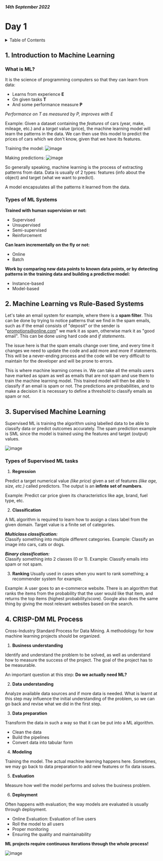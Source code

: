 #### *14th September 2022*
# Day 1

<details><summary>Table of Contents</summary>
  
<ol>
    <li><a href="#1-introduction-to-machine-learning">Introduction to Machine Learning</a></li>
    <li><a href="2-#machine-learning-vs-rule-based-systems">Machine Learning vs Rule-based Systems</a></li>
    <li><a href="#3-supervised-machine-learning">Supervised Machine Learning</a></li>
    <li><a href="#4-crisp-dm-ml-process">CRISP-DM ML Process</a></li>
  </ol>

</details>

## 1. Introduction to Machine Learning
### What is ML?
It is the science of programming computers so that they can learn from data:
- Learns from experience **E**
- On given tasks **T**
- And some performance measure **P**

*Performance on T as measured by P, improves with E*

Example:
Given a dataset containing the _features_ of cars (year, make, mileage, etc.) and a _target_ value (price), the machine learning model will learn the patterns in the data. We can then use this model to predict the prices of cars which we don't know, given that we have its features.

Training the model:
![image](https://user-images.githubusercontent.com/70928356/190253477-92eb94f8-4c81-47aa-bd89-64c8096f3060.png)

Making predictions:
![image](https://user-images.githubusercontent.com/70928356/190253766-33e86a8a-bb63-4f1b-8bec-e31985fd1fa7.png)


So generally speaking, machine learning is the process of extracting patterns from data. Data is usually of 2 types: features (info about the object) and target (what we want to predict).

A model encapsulates all the patterns it learned from the data.

### Types of ML Systems
**Trained with human supervision or not:**
- Supervised
- Unsupervised
- Semi-supervised
- Reinforcement

**Can learn incrementally on the fly or not:**
- Online
- Batch

**Work by comparing new data points to known data points, or by detecting patterns in the training data and building a predictive model:**
- Instance-based
- Model-based

## 2. Machine Learning vs Rule-Based Systems
Let's take an email system for example, where there is a **spam filter**. 
This can be done by trying to notice patterns that we find in the spam emails, such as if the email consists of "deposit" or the sender is "promotions@online.com" we mark it as spam, otherwise mark it as "good email". This can be done using hard code and _if statements_.

The issue here is that the spam emails change over time, and every time it changes we need to update the code and add more and more if statements. This will be a never-ending process and the code will be very difficult to maintain for the developer and will be prone to errors.

This is where machine learning comes in. We can take all the emails users have marked as spam as well as emails that are not spam and use them to train the machine learning model. This trained model will then be able to classify if an email is spam or not. The predictions are probabilities, and to make a decision it is necessary to define a threshold to classify emails as spam or not.

## 3. Supervised Machine Learning
Supervised ML is training the algorithm using labelled data to be able to classify data or predict outcomes accurately. The spam prediction example is SML since the model is trained using the features and target (output) values.

![image](https://user-images.githubusercontent.com/70928356/190270146-91096fb2-0974-4676-86db-e98892ca8136.png)

### Types of Supervised ML tasks
1. **Regression**

Predict a target numerical value *(like price)* given a set of features *(like age, size, etc.)* called predictors.
The output is an **infinte set of numbers**.

Example:
Predict car price given its characteristics like age, brand, fuel type, etc.

2. **Classification**

A ML algorithm is required to learn how to assign a class label from the given domain. Target value is a finite set of categories. 

**_Multiclass classification:_**  
  Classify something into multiple different categories.
  Example: Classify an image into cars, cats or dogs.

**_Binary classification:_**  
  Classify something into 2 classes (0 or 1).
  Example: Classify emails into spam or not spam.
  
3. **Ranking**
 Usually used in cases when you want to rank something; a recommender system for example.
 
Example: A user goes to an e-commerce website. There is an algorithm that ranks the items from the probability that the user would like that item, and returns the top items (highest probability/score). Google also does the same thing by giving the most relevant websites based on the search.

## 4. CRISP-DM ML Process
Cross-Industry Standard Process for Data Mining.
A methodology for how machine learning projects should be organized.

1. **Business understanding**

Identify and understand the problem to be solved, as well as understand how to measure the success of the project. The goal of the project has to be measurable.

An important question at this step: **Do we actually need ML?**

2. **Data understanding**

Analyze available data sources and if more data is needed.
What is learnt at this step may influence the initial understanding of the problem, so we can go back and revise what we did in the first step.

3. **Data preparation**

Transform the data in such a way so that it can be put into a ML algorithm.
- Clean the data
- Build the pipelines
- Convert data into tabular form

4. **Modeling**

Training the model. The actual machine learning happens here.
Sometimes, we may go back to data preparation to add new features or fix data issues.

5. **Evaluation**

Measure how well the model performs and solves the business problem.

6. **Deployment**

Often happens with evaluation; the way models are evaluated is usually through deployment.

- Online Evaluation: Evaluation of live users
- Roll the model to all users
- Proper monitoring
- Ensuring the quality and maintainability

**ML projects require continuous iterations through the whole process!**

![image](https://user-images.githubusercontent.com/70928356/190294398-9962b221-a709-4a49-b2e9-83201c6e64ef.png)
